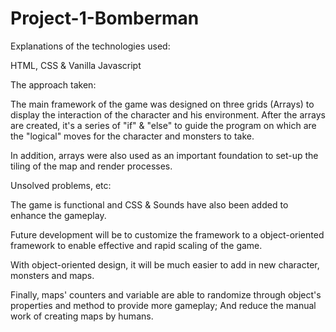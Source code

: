 # Project-1-Bomberman

Explanations of the technologies used:

HTML, CSS & Vanilla Javascript

The approach taken:

The main framework of the game was designed on three grids (Arrays) to display the interaction of the character and his environment.
After the arrays are created, it's a series of "if" & "else" to guide the program on which are the "logical" moves for the character and monsters to take.

In addition, arrays were also used as an important foundation to set-up the tiling of the map and render processes.

Unsolved problems, etc:

The game is functional and CSS & Sounds have also been added to enhance the gameplay.

Future development will be to customize the framework to a object-oriented framework to enable effective and rapid scaling of the game.

With object-oriented design, it will be much easier to add in new character, monsters and maps.

Finally, maps' counters and variable are able to randomize through object's properties and method to provide more gameplay;
And reduce the manual work of creating maps by humans.
